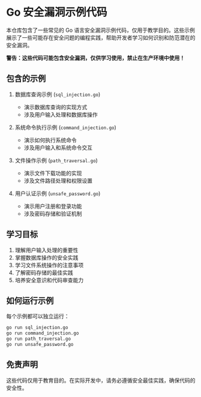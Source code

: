 # Go 安全漏洞示例代码

本仓库包含了一些常见的 Go 语言安全漏洞示例代码，仅用于教学目的。这些示例展示了一些可能存在安全问题的编程实践，帮助开发者学习如何识别和防范潜在的安全漏洞。

**警告：这些代码可能包含安全漏洞，仅供学习使用，禁止在生产环境中使用！**

## 包含的示例

1. 数据库查询示例 (`sql_injection.go`)
   - 演示数据库查询的实现方式
   - 涉及用户输入处理和数据库操作

2. 系统命令执行示例 (`command_injection.go`)
   - 演示如何执行系统命令
   - 涉及用户输入和系统命令交互

3. 文件操作示例 (`path_traversal.go`)
   - 演示文件下载功能的实现
   - 涉及文件路径处理和权限设置

4. 用户认证示例 (`unsafe_password.go`)
   - 演示用户注册和登录功能
   - 涉及密码存储和验证机制

## 学习目标

1. 理解用户输入处理的重要性
2. 掌握数据库操作的安全实践
3. 学习文件系统操作的注意事项
4. 了解密码存储的最佳实践
5. 培养安全意识和代码审查能力

## 如何运行示例

每个示例都可以独立运行：

```bash
go run sql_injection.go
go run command_injection.go
go run path_traversal.go
go run unsafe_password.go
```

## 免责声明

这些代码仅用于教育目的。在实际开发中，请务必遵循安全最佳实践，确保代码的安全性。 